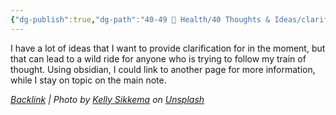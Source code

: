 ```yaml
---
{"dg-publish":true,"dg-path":"40-49 🔅 Health/40 Thoughts & Ideas/clarification.md","permalink":"/40-49-health/40-thoughts-and-ideas/clarification/","title":"Clarification","tags":["obsidian"],"noteIcon":"","created":"2023-08-08T11:15:56","updated":"2023-08-08T11:20:39.000-04:00"}
---
```





I have a lot of ideas that I want to provide clarification for in the moment, but that can lead to a wild ride for anyone who is trying to follow my train of thought. Using obsidian, I could link to another page for more information, while I stay on topic on the main note.



*[Backlink](https://unsplash.com/photos/UQZvynxNuqg) | Photo by [Kelly Sikkema](https://unsplash.com/@kellysikkema?utm_source=Obsidian%20Image%20Inserter%20Plugin&utm_medium=referral) on [Unsplash](https://unsplash.com/?utm_source=Obsidian%20Image%20Inserter%20Plugin&utm_medium=referral)*
